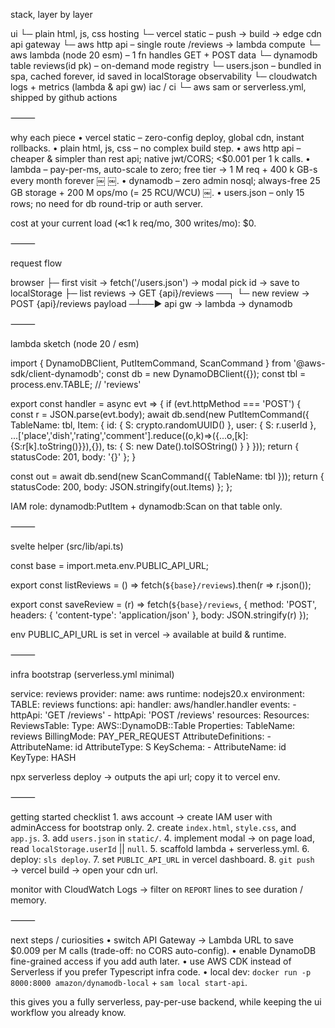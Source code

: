 stack, layer by layer

ui
  └─ plain html, js, css
hosting
  └─ vercel static  – push → build → edge cdn
api gateway
  └─ aws http api  – single route /reviews → lambda
compute
  └─ aws lambda (node 20 esm)  – 1 fn handles GET + POST
data
  └─ dynamodb table reviews(id pk)  – on-demand mode
registry
  └─ users.json  – bundled in spa, cached forever, id saved in localStorage
observability
  └─ cloudwatch logs + metrics (lambda & api gw)
iac / ci
  └─ aws sam or serverless.yml, shipped by github actions


⸻

why each piece
	•	vercel static – zero-config deploy, global cdn, instant rollbacks.
	•	plain html, js, css – no complex build step.
	•	aws http api – cheaper & simpler than rest api; native jwt/CORS; <$0.001 per 1 k calls.
	•	lambda – pay-per-ms, auto-scale to zero; free tier → 1 M req + 400 k GB-s every month forever  ￼ ￼.
	•	dynamodb – zero admin nosql; always-free 25 GB storage + 200 M ops/mo (= 25 RCU/WCU)  ￼.
	•	users.json – only 15 rows; no need for db round-trip or auth server.

cost at your current load (≪1 k req/mo, 300 writes/mo): $0.

⸻

request flow

browser
  ├─ first visit → fetch('/users.json') → modal pick id → save to localStorage
  ├─ list reviews → GET {api}/reviews        ──┐
  └─ new review  → POST {api}/reviews payload ─┴──► api gw → lambda → dynamodb


⸻

lambda sketch (node 20 / esm)

import { DynamoDBClient, PutItemCommand, ScanCommand } from '@aws-sdk/client-dynamodb';
const db  = new DynamoDBClient({});
const tbl = process.env.TABLE;   // 'reviews'

export const handler = async evt => {
  if (evt.httpMethod === 'POST') {
    const r = JSON.parse(evt.body);
    await db.send(new PutItemCommand({
      TableName: tbl,
      Item: {
        id:   { S: crypto.randomUUID() },
        user: { S: r.userId },
        ...['place','dish','rating','comment'].reduce((o,k)=>({...o,[k]:{S:r[k].toString()}}),{}),
        ts:   { S: new Date().toISOString() }
      }
    }));
    return { statusCode: 201, body: '{}' };
  }

  const out = await db.send(new ScanCommand({ TableName: tbl }));
  return { statusCode: 200, body: JSON.stringify(out.Items) };
};

IAM role: dynamodb:PutItem + dynamodb:Scan on that table only.

⸻

svelte helper (src/lib/api.ts)

const base = import.meta.env.PUBLIC_API_URL;

export const listReviews = () =>
  fetch(`${base}/reviews`).then(r => r.json());

export const saveReview = (r) =>
  fetch(`${base}/reviews`, {
    method: 'POST',
    headers: { 'content-type': 'application/json' },
    body: JSON.stringify(r)
  });

env PUBLIC_API_URL is set in vercel → available at build & runtime.

⸻

infra bootstrap (serverless.yml minimal)

service: reviews
provider:
  name: aws
  runtime: nodejs20.x
  environment:
    TABLE: reviews
functions:
  api:
    handler: aws/handler.handler
    events:
      - httpApi: 'GET /reviews'
      - httpApi: 'POST /reviews'
resources:
  Resources:
    ReviewsTable:
      Type: AWS::DynamoDB::Table
      Properties:
        TableName: reviews
        BillingMode: PAY_PER_REQUEST
        AttributeDefinitions:
          - AttributeName: id
            AttributeType: S
        KeySchema:
          - AttributeName: id
            KeyType: HASH

npx serverless deploy → outputs the api url; copy it to vercel env.

⸻

getting started checklist
	1.	aws account → create IAM user with adminAccess for bootstrap only.
	2.	create `index.html`, `style.css`, and `app.js`.
	3.	add `users.json` in `static/`.
	4.	implement modal → on page load, read `localStorage.userId` || `null`.
	5.	scaffold lambda + serverless.yml.
	6.	deploy: `sls deploy`.
	7.	set `PUBLIC_API_URL` in vercel dashboard.
	8.	`git push` → vercel build → open your cdn url.

monitor with CloudWatch Logs → filter on `REPORT` lines to see duration / memory.

⸻

next steps / curiosities
	•	switch API Gateway → Lambda URL to save $0.009 per M calls (trade-off: no CORS auto-config).
	•	enable DynamoDB fine-grained access if you add auth later.
	•	use AWS CDK instead of Serverless if you prefer Typescript infra code.
	•	local dev: `docker run -p 8000:8000 amazon/dynamodb-local` + `sam local start-api`.

this gives you a fully serverless, pay-per-use backend, while keeping the ui workflow you already know.